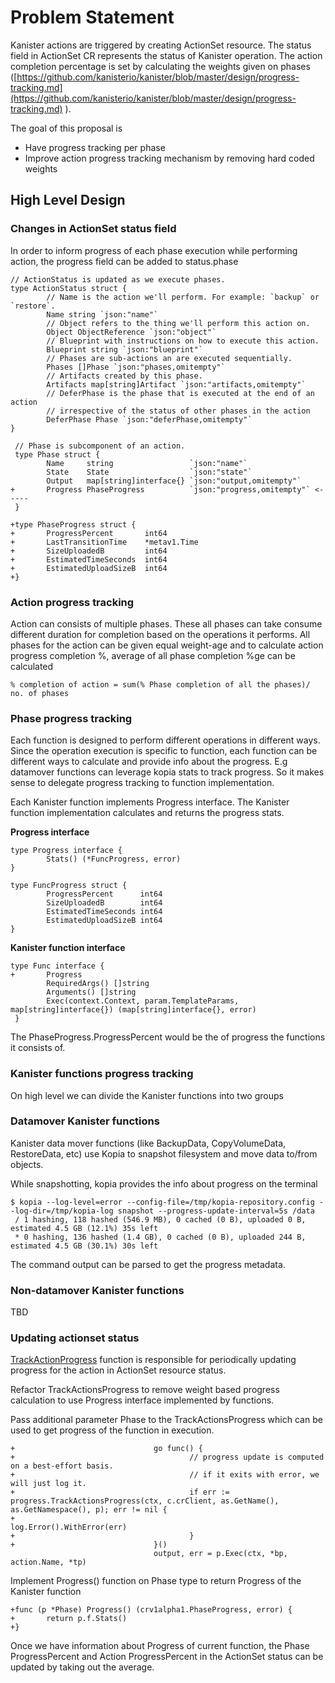 # Problem Statement

Kanister actions are triggered by creating ActionSet resource. The status field in ActionSet CR represents the status of Kanister operation. The action completion percentage is set by calculating the weights given on phases ([https://github.com/kanisterio/kanister/blob/master/design/progress-tracking.md](https://github.com/kanisterio/kanister/blob/master/design/progress-tracking.md) ).

The goal of this proposal is

- Have progress tracking per phase
- Improve action progress tracking mechanism by removing hard coded weights

## High Level Design

### Changes in ActionSet status field

In order to inform progress of each phase execution while performing action, the progress field can be added to status.phase

```
// ActionStatus is updated as we execute phases.
type ActionStatus struct {
        // Name is the action we'll perform. For example: `backup` or `restore`.
        Name string `json:"name"`
        // Object refers to the thing we'll perform this action on.
        Object ObjectReference `json:"object"`
        // Blueprint with instructions on how to execute this action.
        Blueprint string `json:"blueprint"`
        // Phases are sub-actions an are executed sequentially.
        Phases []Phase `json:"phases,omitempty"`
        // Artifacts created by this phase.
        Artifacts map[string]Artifact `json:"artifacts,omitempty"`
        // DeferPhase is the phase that is executed at the end of an action
        // irrespective of the status of other phases in the action
        DeferPhase Phase `json:"deferPhase,omitempty"`
}

 // Phase is subcomponent of an action.
 type Phase struct {
        Name     string                 `json:"name"`
        State    State                  `json:"state"`
        Output   map[string]interface{} `json:"output,omitempty"`
+       Progress PhaseProgress          `json:"progress,omitempty"` <-----
 }

+type PhaseProgress struct {
+       ProgressPercent       int64
+       LastTransitionTime    *metav1.Time
+       SizeUploadedB         int64
+       EstimatedTimeSeconds  int64
+       EstimatedUploadSizeB  int64
+}
```

### Action progress tracking

Action can consists of multiple phases. These all phases can take consume different duration for completion based on the operations it performs. All phases for the action can be given equal weight-age and to calculate action progress completion %, average of all phase completion %ge can be calculated

```
% completion of action = sum(% Phase completion of all the phases)/ no. of phases
```

### Phase progress tracking

Each function is designed to perform different operations in different ways. Since the operation execution is specific to function, each function can be different ways to calculate and provide info about the progress. E.g datamover functions can leverage kopia stats to track progress. So it makes sense to delegate progress tracking to function implementation.

Each Kanister function implements Progress interface. The Kanister function implementation calculates and returns the progress stats.

**Progress interface**

```
type Progress interface {
        Stats() (*FuncProgress, error)
}

type FuncProgress struct {
        ProgressPercent      int64
        SizeUploadedB        int64
        EstimatedTimeSeconds int64
        EstimatedUploadSizeB int64
}
```

**Kanister function interface**

```
type Func interface {
+       Progress
        RequiredArgs() []string
        Arguments() []string
        Exec(context.Context, param.TemplateParams, map[string]interface{}) (map[string]interface{}, error)
 }
```

The PhaseProgress.ProgressPercent would be the of progress the functions it consists of.

### Kanister functions progress tracking

On high level we can divide the Kanister functions into two groups

### Datamover Kanister functions

Kanister data mover functions (like BackupData, CopyVolumeData, RestoreData, etc) use Kopia to snapshot filesystem and move data to/from objects.

While snapshotting, kopia provides the info about progress on the terminal

```
$ kopia --log-level=error --config-file=/tmp/kopia-repository.config --log-dir=/tmp/kopia-log snapshot --progress-update-interval=5s /data
 / 1 hashing, 118 hashed (546.9 MB), 0 cached (0 B), uploaded 0 B, estimated 4.5 GB (12.1%) 35s left
 * 0 hashing, 136 hashed (1.4 GB), 0 cached (0 B), uploaded 244 B, estimated 4.5 GB (30.1%) 30s left
```

The command output can be parsed to get the progress metadata.

### Non-datamover Kanister functions

TBD

### Updating actionset status

[TrackActionProgress](https://github.com/kanisterio/kanister/blob/master/pkg/progress/action.go#L47) function is responsible for periodically updating progress for the action in ActionSet resource status.

Refactor TrackActionsProgress to remove weight based progress calculation to use Progress interface implemented by functions.

Pass additional parameter Phase to the TrackActionsProgress which can be used to get progress of the function in execution.

```
+                               go func() {
+                                       // progress update is computed on a best-effort basis.
+                                       // if it exits with error, we will just log it.
+                                       if err := progress.TrackActionsProgress(ctx, c.crClient, as.GetName(), as.GetNamespace(), p); err != nil {
+                                               log.Error().WithError(err)
+                                       }
+                               }()
                                output, err = p.Exec(ctx, *bp, action.Name, *tp)

```

Implement Progress() function on Phase type to return Progress of the Kanister function

```
+func (p *Phase) Progress() (crv1alpha1.PhaseProgress, error) {
+       return p.f.Stats()
+}
```

Once we have information about Progress of current function, the Phase ProgressPercent and Action ProgressPercent in the ActionSet status can be updated by taking out the average.
